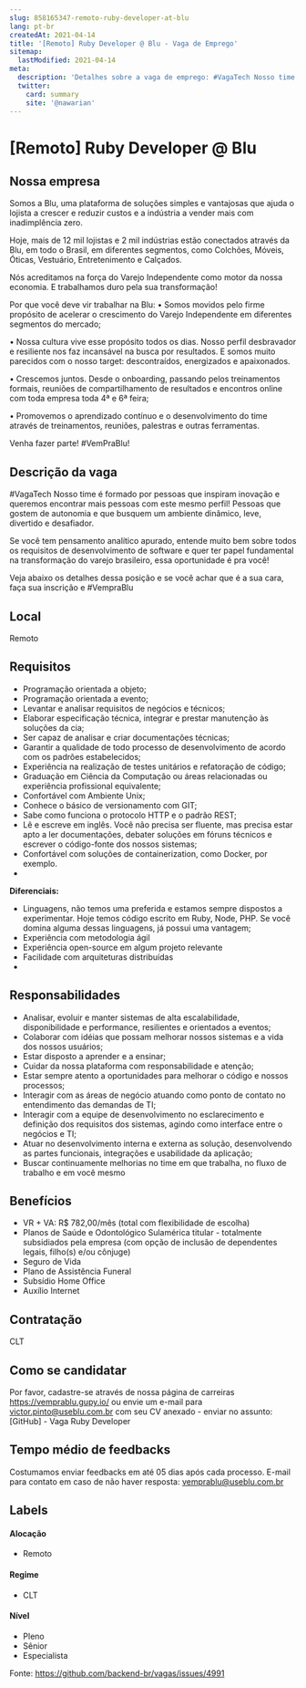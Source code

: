 ```yaml
---
slug: 858165347-remoto-ruby-developer-at-blu
lang: pt-br
createdAt: 2021-04-14
title: '[Remoto] Ruby Developer @ Blu - Vaga de Emprego'
sitemap:
  lastModified: 2021-04-14
meta:
  description: 'Detalhes sobre a vaga de emprego: #VagaTech Nosso time é formado por pessoas que inspiram inovação e queremos encontrar mais pessoas com este mesmo perfil! Pessoas que gostem de autonomia e que busquem um ambiente dinâmico, leve, divertido e desafiador. Se você tem pensamento analítico apurado, entende muito bem sobre todos os requisitos de desenvolvimento de software e quer ter papel fundamental na transformação do varejo brasileiro, essa oportunidade é pra você! Veja abaixo os detalhes dessa posição e se você achar que é a sua cara, faça sua inscrição e #VempraBlu'
  twitter:
    card: summary
    site: '@nawarian'
---
```


# [Remoto] Ruby Developer @ Blu

## Nossa empresa

Somos a Blu, uma plataforma de soluções simples e vantajosas que ajuda o lojista a crescer e reduzir custos e a indústria a vender mais com inadimplência zero.

Hoje, mais de 12 mil lojistas e 2 mil indústrias estão conectados através da Blu, em todo o Brasil, em diferentes segmentos, como Colchões, Móveis, Óticas, Vestuário, Entretenimento e Calçados.

Nós acreditamos na força do Varejo Independente como motor da nossa economia. E trabalhamos duro pela sua transformação!

Por que você deve vir trabalhar na Blu:
• Somos movidos pelo firme propósito de acelerar o crescimento do Varejo Independente em diferentes segmentos do mercado;

• Nossa cultura vive esse propósito todos os dias. Nosso perfil desbravador e resiliente nos faz incansável na busca por resultados. E somos muito parecidos com o nosso target: descontraídos, energizados e apaixonados.

• Crescemos juntos. Desde o onboarding, passando pelos treinamentos formais, reuniões de compartilhamento de resultados e encontros online com toda empresa toda 4ª e 6ª feira;

• Promovemos o aprendizado contínuo e o desenvolvimento do time através de treinamentos, reuniões, palestras e outras ferramentas.

﻿Venha fazer parte! #VemPraBlu!

## Descrição da vaga

#VagaTech
Nosso time é formado por pessoas que inspiram inovação e queremos encontrar mais pessoas com este mesmo perfil! Pessoas que gostem de autonomia e que busquem um ambiente dinâmico, leve, divertido e desafiador.

Se você tem pensamento analítico apurado, entende muito bem sobre todos os requisitos de desenvolvimento de software e quer ter papel fundamental na transformação do varejo brasileiro, essa oportunidade é pra você!

Veja abaixo os detalhes dessa posição e se você achar que é a sua cara, faça sua inscrição e #VempraBlu

## Local

Remoto 

## Requisitos

- Programação orientada a objeto;
- Programação orientada a evento;
- Levantar e analisar requisitos de negócios e técnicos;
- Elaborar especificação técnica, integrar e prestar manutenção às soluções da cia;
- Ser capaz de analisar e criar documentações técnicas;
- Garantir a qualidade de todo processo de desenvolvimento de acordo com os padrões estabelecidos;
- Experiência na realização de testes unitários e refatoração de código;
- Graduação em Ciência da Computação ou áreas relacionadas ou experiência profissional equivalente;
- Confortável com Ambiente Unix;
- Conhece o básico de versionamento com GIT;
- Sabe como funciona o protocolo HTTP e o padrão REST;
- Lê e escreve em inglês. Você não precisa ser fluente, mas precisa estar apto a ler documentações, debater soluções em fóruns técnicos e escrever o código-fonte dos nossos sistemas;
- Confortável com soluções de containerization, como Docker, por exemplo.
- 

**Diferenciais:**

- Linguagens, não temos uma preferida e estamos sempre dispostos a experimentar. Hoje temos código escrito em Ruby, Node, PHP. Se você domina alguma dessas linguagens, já possui uma vantagem;
- Experiência com metodologia ágil
- Experiência open-source em algum projeto relevante
- Facilidade com arquiteturas distribuídas
- 
## Responsabilidades

- Analisar, evoluir e manter sistemas de alta escalabilidade, disponibilidade e performance, resilientes e orientados a eventos;
- Colaborar com idéias que possam melhorar nossos sistemas e a vida dos nossos usuários;
- Estar disposto a aprender e a ensinar;
- Cuidar da nossa plataforma com responsabilidade e atenção;
- Estar sempre atento a oportunidades para melhorar o código e nossos processos;
- Interagir com as áreas de negócio atuando como ponto de contato no entendimento das demandas de TI;
- Interagir com a equipe de desenvolvimento no esclarecimento e definição dos requisitos dos sistemas, agindo como interface entre o negócios e TI;
- Atuar no desenvolvimento interna e externa as solução, desenvolvendo as partes funcionais, integrações e usabilidade da aplicação;
- Buscar continuamente melhorias no time em que trabalha, no fluxo de trabalho e em você mesmo

## Benefícios

- VR + VA: R$ 782,00/mês (total com flexibilidade de escolha)
- Planos de Saúde e Odontológico Sulamérica titular - totalmente subsidiados pela empresa (com opção de inclusão de dependentes legais, filho(s) e/ou cônjuge)
- Seguro de Vida
- Plano de Assistência Funeral
- Subsídio Home Office
- Auxílio Internet

## Contratação

CLT

## Como se candidatar

Por favor, cadastre-se através de nossa página de carreiras https://vemprablu.gupy.io/
ou envie um e-mail para victor.pinto@useblu.com.br com seu CV anexado - enviar no assunto: [GitHub] - Vaga Ruby Developer

## Tempo médio de feedbacks

Costumamos enviar feedbacks em até 05 dias após cada processo.
E-mail para contato em caso de não haver resposta: vemprablu@useblu.com.br

## Labels
<!-- retire os labels que não fazem sentido à vaga -->

#### Alocação
- Remoto

#### Regime
- CLT

#### Nível
- Pleno
- Sênior
- Especialista




Fonte: https://github.com/backend-br/vagas/issues/4991